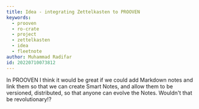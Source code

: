 ```yaml
---
title: Idea - integrating Zettelkasten to PROOVEN
keywords:
  - prooven
  - ro-crate
  - project
  - zettelkasten
  - idea
  - fleetnote
author: Muhammad Radifar
id: 20220710073812
---
```


In PROOVEN I think it would be great if we could add Markdown notes and link them so that we can create Smart Notes, and allow them to be versioned, distributed, so that anyone can evolve the Notes. Wouldn't that be revolutionary!?